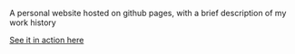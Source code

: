 A personal website hosted on github pages, with a brief description of my work history

[See it in action here](beccapearce.github.io)
